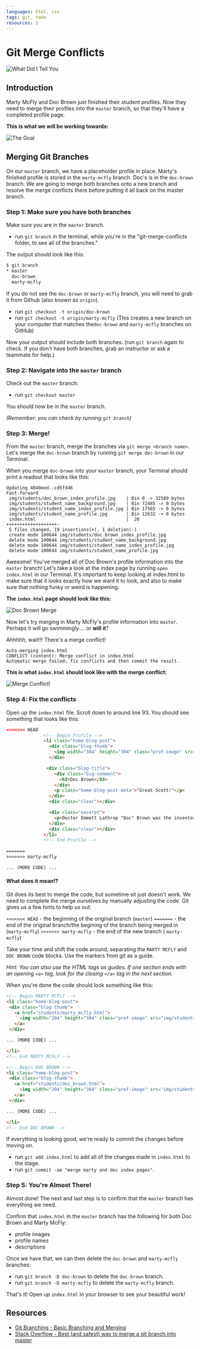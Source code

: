 ```yaml
---
languages: html, css
tags: git, todo
resources: 2
---
```


# Git Merge Conflicts

![What Did I Tell You](http://www.geekynews.com/pub/wp-content/uploads/2013/09/lloyd-back-to-the-future-439x247.jpg)

## Introduction

Marty McFly and Doc Brown just finished their student profiles. Now they need to merge their profiles into the `master` branch, so that they'll have a completed profile page.

__This is what we will be working towards:__

![The Goal](https://s3-us-west-2.amazonaws.com/web-dev-readme-photos/git-merge-conflicts/goal)

## Merging Git Branches

On our `master` branch, we have a placeholder profile in place. Marty's finished profile is stored in the `marty-mcfly` branch. Doc's is in the `doc-brown` branch. We are going to merge both branches onto a new branch and resolve the merge conflicts there before putting it all back on the master branch.

### Step 1: Make sure you have both branches

Make sure you are in the `master` branch.
- run `git branch` in the terminal, while you're in the "git-merge-conflicts folder, to see all of the branches."

The output should look like this:

```bash
$ git branch
* master
  doc-brown
  marty-mcfly
```

If you do not see the `doc-brown` or `marty-mcfly` branch, you will need to grab it from Github (also known as `origin`).
- run `git checkout -t origin/doc-brown`
- run `git checkout -t origin/marty-mcfly`
(This creates a new branch on your computer that matches the`doc-brown` and `marty-mcfly` branches on GitHub)

Now your output should include both branches. (run `git branch` again to check. If you don't have both branches, grab an instructor or ask a teammate for help.)


### Step 2: Navigate into the `master` branch

Check out the `master` branch:
- run `git checkout master`

You should now be in the `master` branch.

 _(Remember: you can check by running `git branch`)_

### Step 3: Merge!

From the `master` branch, merge the branches via `git merge <branch name>`. Let's merge the `doc-brown` branch by running `git merge doc-brown` in our Terminal.

When you merge `doc-brown` into your `master` branch, your Terminal should print a readout that looks like this:

```unix
Updating 4040eed..cd5fd46
Fast-forward
 img/students/doc_brown_index_profile.jpg    | Bin 0 -> 32589 bytes
 img/students/student_name_background.jpg    | Bin 72485 -> 0 bytes
 img/students/student_name_index_profile.jpg | Bin 17565 -> 0 bytes
 img/students/student_name_profile.jpg       | Bin 12632 -> 0 bytes
 index.html                                  |  20 +++++++++++++++++++-
 5 files changed, 19 insertions(+), 1 deletion(-)
 create mode 100644 img/students/doc_brown_index_profile.jpg
 delete mode 100644 img/students/student_name_background.jpg
 delete mode 100644 img/students/student_name_index_profile.jpg
 delete mode 100644 img/students/student_name_profile.jpg
```

Awesome! You've merged all of Doc Brown's profile information into the `master` branch! Let's take a look at the index page by running `open index.html` in our Terminal. It's important to keep looking at index.html to make sure that it looks exactly how we want it to look, and also to make sure that nothing funky or weird is happening. 

__The `index.html` page should look like this:__

![Doc Brown Merge](https://s3-us-west-2.amazonaws.com/web-dev-readme-photos/git-merge-conflicts/add-doc-brown)

Now let's try merging in Marty McFly's profile information into `master`. Perhaps it will go swimmingly.... or __will it__?

Ahhhhh, wait!!! There's a merge conflict!

```
Auto-merging index.html
CONFLICT (content): Merge conflict in index.html
Automatic merge failed; fix conflicts and then commit the result.
```

__This is what `index.html` should look like with the merge conflict:__

![Merge Conflict!](https://s3-us-west-2.amazonaws.com/web-dev-readme-photos/git-merge-conflicts/merge-conflict)

### Step 4: Fix the conflicts

Open up the `index.html` file. Scroll down to around line 93. You should see something that looks like this:

```html
<<<<<<< HEAD
              <!-- Begin Profile -->
              <li class="home-blog-post">
                <div class="blog-thumb">
                  <img width="304" height="304" class="prof-image" src="img/students/doc_brown_index_profile.jpg" class="attachment-blog-thumb wp-post-image" alt="doc brown">
                </div>

               <div class="blog-title">
                  <div class="big-comment">
                    <h3>Doc Brown</h3>
                  </div>
                  <p class="home-blog-post-meta">"Great Scott!"</p>
                </div>
                <div class="clear"></div>

                <div class="excerpt">
                  <p>Doctor Emmett Lathrop "Doc" Brown was the inventor of the DeLorean time machine. Doc's role models were scientists, as evidenced by the names of his dogs and the portraits of Isaac Newton and Albert Einstein found inside his laboratory.</p>
                </div>
                <div class="clear"></div>
              </li>
              <!-- End Profile -->
              
=======
>>>>>>> marty-mcfly

... (MORE CODE) ...

```
#### What does it mean!?

Git does its best to merge the code, but sometime sit just doesn't work. We need to complete the merge ourselves by manually adjusting the code. Git gives us a few hints to help us out:

 `<<<<<<< HEAD` - the beginning of the original branch (`master`)
 `=======` - the end of the original branch/the begining of the branch being merged in (`marty-mcfly`)
 `>>>>>>> marty-mcfly` - the end of the new branch ( `marty-mcfly`)

Take your time and shift the code around, separating the `MARTY MCFLY` and `DOC BROWN` code blocks. Use the markers from  git as a guide.

_Hint: You can also use the HTML tags as guides. If one section ends with an opening `<a>` tag, look for the closing `</a>` tag in the next section._

When you're done the code should look something like this:

 ```html
<!-- Begin MARTY MCFLY -->
<li class="home-blog-post">
  <div class="blog-thumb">
    <a href="students/marty_mcfly.html">
      <img width="304" height="304" class="prof-image" src="img/students/marty_mcfly_index_profile.jpg" class="attachment-blog-thumb wp-post-image" alt="doc brown">
    </a>
  </div>

... (MORE CODE) ...

</li>
<!-- End MARTY MCFLY -->

<!-- Begin DOC BROWN -->
<li class="home-blog-post">
  <div class="blog-thumb">
    <a href="students/doc_brown.html">
      <img width="304" height="304" class="prof-image" src="img/students/doc_brown_index_profile.jpg" class="attachment-blog-thumb wp-post-image" alt="doc brown">
    </a>
  </div>

... (MORE CODE) ...

</li>
<!-- End DOC BROWN -->
 ```

If everything is looking good, we're ready to commit the changes before moving on.
- run `git add index.html` to add all of the changes made in `index.html` to the stage.
- run `git commit -am "merge marty and doc index pages"`.


### Step 5: You're Almost There!

Almost done! The next and last step is to confirm that the `master` branch has everything we need.

Confirm that `index.html` in the `master` branch has the following for both Doc Brown and Marty McFly:
- profile images
- profile names
- descriptions

Once we have that, we can then delete the `doc-brown` and `marty-mcfly` branches:
- run `git branch -D doc-brown` to delete the `doc-brown` branch.
- run `git branch -D marty-mcfly` to delete the `marty-mcfly` branch.

That's it! Open up `index.html` in your browser to see your beautiful work!

## Resources

- [Git Branching - Basic Branching and Merging](http://git-scm.com/book/en/Git-Branching-Basic-Branching-and-Merging)
- [Stack Overflow - Best (and safest) way to merge a git branch into master](http://stackoverflow.com/questions/5601931/best-and-safest-way-to-merge-a-git-branch-into-master)
